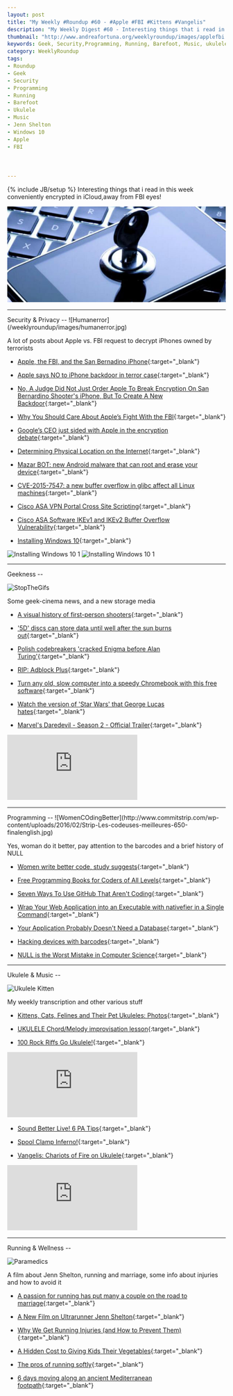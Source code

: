 ```yaml
---
layout: post
title: "My Weekly #Roundup #60 - #Apple #FBI #Kittens #Vangelis"
description: "My Weekly Digest #60 - Interesting things that i read in this week conveniently encrypted in iCloud,away from FBI eyes!#Apple #FBI #Kittens #Vangelis #Privacy #JennShelton"
thumbnail: "http://www.andreafortuna.org/weeklyroundup/images/applefbi.jpg"
keywords: Geek, Security,Programming, Running, Barefoot, Music, ukulele, transcription, apple, terrorism, tim cook, FBI, android MazarBot, Glibc, Jenn Shelton, Vangelis
category: WeeklyRoundup
tags: 
- Roundup
- Geek
- Security
- Programming
- Running
- Barefoot
- Ukulele
- Music
- Jenn Shelton
- Windows 10
- Apple
- FBI



---
```

{% include JB/setup %}
Interesting things that i read in this week conveniently encrypted in iCloud,away from FBI eyes!

![image](/weeklyroundup/images/applefbi.jpg)

<hr/>
Security & Privacy
--
![Humanerror](/weeklyroundup/images/humanerror.jpg)

A lot of posts about Apple vs. FBI request to decrypt iPhones owned by terrorists 

- [Apple, the FBI, and the San Bernadino iPhone](https://freedom-to-tinker.com/blog/dwallach/apple-the-fbi-and-the-san-bernadino-iphone/){:target="_blank"}

- [Apple says NO to iPhone backdoor in terror case](http://nakedsecurity.sophos.com/2016/02/17/apple-says-no-to-iphone-backdoor-in-terror-case/){:target="_blank"}

- [No, A Judge Did Not Just Order Apple To Break Encryption On San Bernardino Shooter's iPhone, But To Create A New Backdoor](https://www.techdirt.com/articles/20160216/17393733617/no-judge-did-not-just-order-apple-to-break-encryption-san-bernardino-shooters-iphone-to-create-new-backdoor.shtml){:target="_blank"}

- [Why You Should Care About Apple’s Fight With the FBI](http://gizmodo.com/why-you-should-care-about-apple-s-fight-with-the-fbi-1759639200){:target="_blank"}

- [Google’s CEO just sided with Apple in the encryption debate](http://www.theverge.com/2016/2/17/11040266/google-ceo-sundar-pichai-sides-with-apple-encryption){:target="_blank"}

- [Determining Physical Location on the Internet](https://www.schneier.com/blog/archives/2016/02/determining_phy.html){:target="_blank"}

- [Mazar BOT: new Android malware that can root and erase your device](http://www.andreafortuna.org/security/2016/02/16/mazar-bot-root-and-erase-android-devices/){:target="_blank"}

- [CVE-2015-7547: a new buffer overflow in glibc affect all Linux machines](http://www.andreafortuna.org/security/2016/02/17/CVE-2015-7547-glibc-buffer-overflow/){:target="_blank"}

- [Cisco ASA VPN Portal Cross Site Scripting](http://www.andreafortuna.org/security/2016/02/18/cisco-asa-vpn-portal-xss/){:target="_blank"}

- [Cisco ASA Software IKEv1 and IKEv2 Buffer Overflow Vulnerability](https://tools.cisco.com/security/center/content/CiscoSecurityAdvisory/cisco-sa-20160210-asa-ike){:target="_blank"}

- [Installing Windows 10](http://english.bouletcorp.com/2016/02/07/installing-windows-10/){:target="_blank"}

![Installing Windows 10 1](http://english.bouletcorp.com/files/2016/02/Windows011.png)
![Installing Windows 10 1](http://english.bouletcorp.com/files/2016/02/Windows012.png)

<hr/>
Geekness
--

![StopTheGifs](http://www.commitstrip.com/wp-content/uploads/2016/02/Strip-Le-Gif-a-la-belle-vie-650-finalenglish.jpg)

Some geek-cinema news, and a new storage media

- [A visual history of first-person shooters](http://arstechnica.com/gaming/2016/02/headshot-a-visual-history-of-first-person-shooters/){:target="_blank"}

- ['5D' discs can store data until well after the sun burns out](http://www.engadget.com/2016/02/16/5d-discs-can-store-data-until-well-after-the-sun-burns-out/){:target="_blank"}

- [Polish codebreakers 'cracked Enigma before Alan Turing'](http://www.telegraph.co.uk/history/world-war-two/12158055/Polish-codebreakers-cracked-Enigma-before-Alan-Turing.html){:target="_blank"}

- [RIP: Adblock Plus](http://www.engadget.com/2016/02/12/rip-adblock-plus/){:target="_blank"}

- [Turn any old, slow computer into a speedy Chromebook with this free software](http://bgr.com/2016/02/18/turn-a-pc-mac-into-a-chromebook/){:target="_blank"}

- [Watch the version of 'Star Wars' that George Lucas hates](http://www.engadget.com/2016/02/18/star-wars-silver-screen-despecialized/){:target="_blank"}

- [Marvel's Daredevil - Season 2 - Official Trailer](https://www.youtube.com/watch?v=m5_A0Wx0jU4){:target="_blank"}

<div class="video-container">
<iframe src="https://www.youtube.com/embed/m5_A0Wx0jU4" frameborder="0" allowfullscreen></iframe>
</div>


<hr/>
Programming
--
![WomenCOdingBetter](http://www.commitstrip.com/wp-content/uploads/2016/02/Strip-Les-codeuses-meilleures-650-finalenglish.jpg)

Yes, woman do it better, pay attention to the barcodes and a brief history of NULL

- [Women write better code, study suggests](http://www.bbc.com/news/technology-35559439){:target="_blank"}

- [Free Programming Books for Coders of All Levels](http://www.improgrammer.net/free-programming-books-for-coders-of-all-levels/){:target="_blank"}

- [Seven Ways To Use GitHub That Aren't Coding](http://readwrite.com/2013/11/08/seven-ways-to-use-github-that-arent-coding){:target="_blank"}

- [Wrap Your Web Application into an Executable with nativefier in a Single Command](http://www.codeproject.com/Articles/1078080/Wrap-Your-Web-Application-into-an-Executable-with){:target="_blank"}

- [Your Application Probably Doesn't Need a Database](https://dzone.com/articles/does-your-application-really-need-a-database){:target="_blank"}

- [Hacking devices with barcodes](http://hackaday.com/2016/02/17/barcodes-that-hack-devices/){:target="_blank"}

- [NULL is the Worst Mistake in Computer Science](https://dzone.com/articles/the-worst-mistake-of-computer-science-1){:target="_blank"}



<hr/>
Ukulele & Music
--

![Ukulele Kitten](http://img-9gag-fun.9cache.com/photo/aD3e89K_700b.jpg)

My weekly transcription and other various stuff

- [Kittens, Cats, Felines and Their Pet Ukuleles: Photos](http://www.ukulelemag.com/home/kittens-cats-felines-and-their-pet-ukuleles-photos){:target="_blank"}

- [UKULELE Chord/Melody improvisation lesson](http://allthingsukulele.com/2016/02/17/ukulele-chordmelody-improvisation-lesson-by-ukulele-mike-lynch/){:target="_blank"}

- [100 Rock Riffs Go Ukulele!](https://www.youtube.com/watch?v=LiSwzdinpfY){:target="_blank"}

<div class="video-container">
<iframe src="https://www.youtube.com/embed/LiSwzdinpfY" frameborder="0" allowfullscreen></iframe>
</div>

- [Sound Better Live! 6 PA Tips](http://liveukulele.com/sound-better-live-6-pa-tips/){:target="_blank"}

- [Spool Clamp Inferno!](http://theukuleleblog.blogspot.com/2016/02/spool-clamp-inferno.html){:target="_blank"}

- [Vangelis: Chariots of Fire on Ukulele](http://www.andreafortuna.org/ukulele/2016/02/15/vangelis-chariots-of-fire/){:target="_blank"}

<div class="video-container">
<iframe src="https://www.youtube.com/embed/pCEqZ7z44nk" frameborder="0" allowfullscreen></iframe>
</div>


<hr/>
Running & Wellness
--

![Paramedics](http://img-9gag-fun.9cache.com/photo/aDoD15x_700b.jpg)

A film about Jenn Shelton, running and marriage, some info about injuries and how to avoid it

- [A passion for running has put many a couple on the road to marriage](http://www.runnersworld.co.uk/community/from-sole-to-soul-mates/14555.html){:target="_blank"}

- [A New Film on Ultrarunner Jenn Shelton](http://www.outsideonline.com/2046696/new-film-untrarunner-jenn-shelton){:target="_blank"}

- [Why We Get Running Injuries (and How to Prevent Them)](http://well.blogs.nytimes.com/2016/02/10/why-we-get-running-injuries-and-how-to-prevent-them/?_r=0){:target="_blank"}

- [A Hidden Cost to Giving Kids Their Vegetables](http://www.nytimes.com/2016/02/16/opinion/why-poor-children-cant-be-picky-eaters.html){:target="_blank"}

- [The pros of running softly](http://www.runnersworld.co.uk/training/the-pros-of-running-softly/14570.html){:target="_blank"}

- [6 days moving along an ancient Mediterranean footpath](https://www.facebook.com/media/set/?set=a.606380449383465.1073741827.107154492639399&type=1){:target="_blank"}




